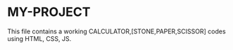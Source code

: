 # MY-PROJECT
This file contains a working CALCULATOR,[STONE,PAPER,SCISSOR] codes using HTML, CSS, JS.
